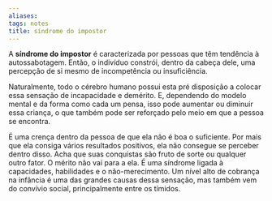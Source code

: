 ```yaml
---
aliases: 
tags: notes
title: síndrome do impostor
---
```

A **síndrome do impostor** é caracterizada por pessoas que têm tendência à autossabotagem. Então, o indivíduo constrói, dentro da cabeça dele, uma percepção de si mesmo de incompetência ou insuficiência.

Naturalmente, todo o cérebro humano possui esta pré disposição a colocar essa sensação de incapacidade e demérito. E, dependendo do modelo mental e da forma como cada um pensa, isso pode aumentar ou diminuir essa criança, o que também pode ser reforçado pelo meio em que a pessoa se encontra.

É uma crença dentro da pessoa de que ela não é boa o suficiente. Por mais que ela consiga vários resultados positivos, ela não consegue se perceber dentro disso. Acha que suas conquistas são fruto de sorte ou qualquer outro fator. O mérito não vai para a ela. É uma síndrome ligada à capacidades, habilidades e o não-merecimento. Um nível alto de cobrança na infância é uma das grandes causas dessa sensação, mas também vem do convívio social, principalmente entre os tímidos.